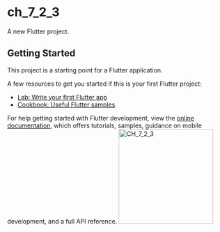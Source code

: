 # ch_7_2_3

A new Flutter project.

## Getting Started

This project is a starting point for a Flutter application.

A few resources to get you started if this is your first Flutter project:

- [Lab: Write your first Flutter app](https://docs.flutter.dev/get-started/codelab)
- [Cookbook: Useful Flutter samples](https://docs.flutter.dev/cookbook)

For help getting started with Flutter development, view the
[online documentation](https://docs.flutter.dev/), which offers tutorials,
samples, guidance on mobile development, and a full API reference.
<img width="217" alt="CH_7_2_3" src="https://user-images.githubusercontent.com/114164037/218279710-7372809c-1cdd-4dbd-8560-9144e3fe345d.png">
